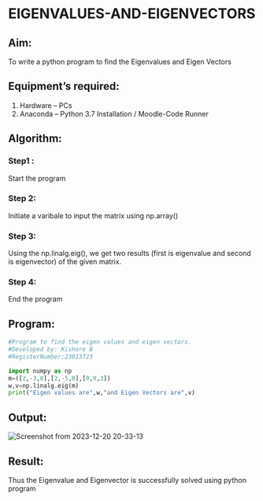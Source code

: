 # EIGENVALUES-AND-EIGENVECTORS
## Aim:
To write a python program to find the Eigenvalues and Eigen Vectors
## Equipment’s required:
1. 	Hardware – PCs
2. 	Anaconda – Python 3.7 Installation / Moodle-Code Runner
## Algorithm:
### Step1 :
Start the program
### Step 2: 
Initiate a varibale to input the matrix using np.array()
### Step 3: 
Using the np.linalg.eig(),  we get two results (first is eigenvalue and second is eigenvector) of the given matrix.
### Step 4: 
End the program
## Program:
```python
#Program to find the eigen values and eigen vectors.
#Developed by: Kishore B
#RegisterNumber:23013723

import numpy as np 
m=([2,-3,0],[2,-5,0],[0,0,3])
w,v=np.linalg.eig(m)
print("Eigen values are",w,"and Eigen Vectors are",v)
```

## Output:
![Screenshot from 2023-12-20 20-33-13](https://github.com/codedbykishore/EIGENVALUES-AND-EIGENVECTORS/assets/147139122/b9abebb3-9503-4f4a-a36f-d99e21ce4f95)

## Result:
Thus the Eigenvalue and Eigenvector is successfully solved using python program
